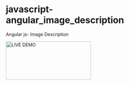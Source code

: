 javascript-angular_image_description
====================================

Angular js- Image Description

<a href="http://embed.plnkr.co/gobiRU/" title="LIVE DEMO by Jason Jenkins, on Flickr"><img src="https://farm8.staticflickr.com/7501/15980693355_84485608c4_o.png" width="267" height="120" alt="LIVE DEMO"></a>
